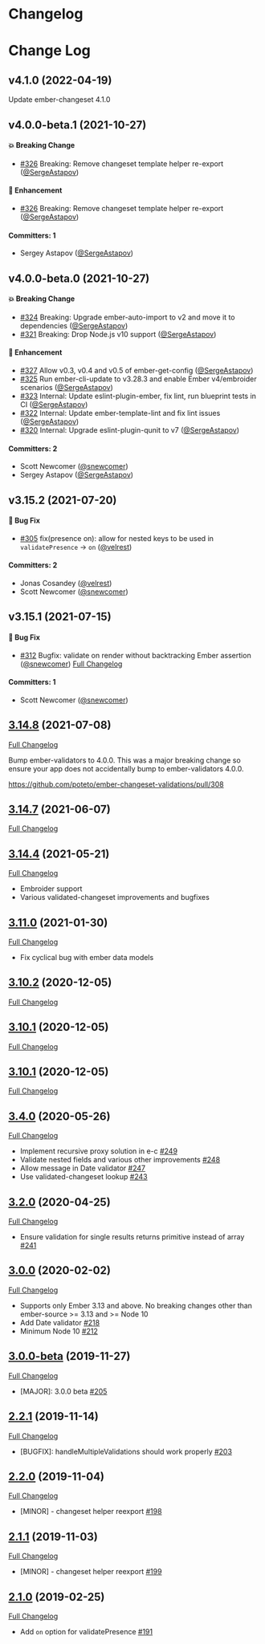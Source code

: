 # Changelog

# Change Log

## v4.1.0 (2022-04-19)

Update ember-changeset 4.1.0

## v4.0.0-beta.1 (2021-10-27)

#### :boom: Breaking Change
* [#326](https://github.com/poteto/ember-changeset-validations/pull/326) Breaking: Remove changeset template helper re-export ([@SergeAstapov](https://github.com/SergeAstapov))

#### :rocket: Enhancement
* [#326](https://github.com/poteto/ember-changeset-validations/pull/326) Breaking: Remove changeset template helper re-export ([@SergeAstapov](https://github.com/SergeAstapov))

#### Committers: 1
- Sergey Astapov ([@SergeAstapov](https://github.com/SergeAstapov))


## v4.0.0-beta.0 (2021-10-27)

#### :boom: Breaking Change
* [#324](https://github.com/poteto/ember-changeset-validations/pull/324) Breaking: Upgrade ember-auto-import to v2 and move it to dependencies ([@SergeAstapov](https://github.com/SergeAstapov))
* [#321](https://github.com/poteto/ember-changeset-validations/pull/321) Breaking: Drop Node.js v10 support ([@SergeAstapov](https://github.com/SergeAstapov))

#### :rocket: Enhancement
* [#327](https://github.com/poteto/ember-changeset-validations/pull/327) Allow v0.3, v0.4 and v0.5 of ember-get-config ([@SergeAstapov](https://github.com/SergeAstapov))
* [#325](https://github.com/poteto/ember-changeset-validations/pull/325) Run ember-cli-update to v3.28.3 and enable Ember v4/embroider scenarios ([@SergeAstapov](https://github.com/SergeAstapov))
* [#323](https://github.com/poteto/ember-changeset-validations/pull/323) Internal: Update eslint-plugin-ember, fix lint, run blueprint tests in CI ([@SergeAstapov](https://github.com/SergeAstapov))
* [#322](https://github.com/poteto/ember-changeset-validations/pull/322) Internal: Update ember-template-lint and fix lint issues ([@SergeAstapov](https://github.com/SergeAstapov))
* [#320](https://github.com/poteto/ember-changeset-validations/pull/320) Internal: Upgrade eslint-plugin-qunit to v7 ([@SergeAstapov](https://github.com/SergeAstapov))

#### Committers: 2
- Scott Newcomer ([@snewcomer](https://github.com/snewcomer))
- Sergey Astapov ([@SergeAstapov](https://github.com/SergeAstapov))


## v3.15.2 (2021-07-20)

#### :bug: Bug Fix
* [#305](https://github.com/poteto/ember-changeset-validations/pull/305) fix(presence on): allow for nested keys to be used in `validatePresence` -> `on` ([@velrest](https://github.com/velrest))

#### Committers: 2
- Jonas Cosandey ([@velrest](https://github.com/velrest))
- Scott Newcomer ([@snewcomer](https://github.com/snewcomer))


## v3.15.1 (2021-07-15)

#### :bug: Bug Fix
* [#312](https://github.com/poteto/ember-changeset-validations/pull/312) Bugfix: validate on render without backtracking Ember assertion ([@snewcomer](https://github.com/snewcomer))
  [Full Changelog](https://github.com/poteto/ember-changeset-validations/compare/v3.14.8...v3.15.1)

#### Committers: 1
- Scott Newcomer ([@snewcomer](https://github.com/snewcomer))

## [3.14.8](https://github.com/poteto/ember-changeset-validations/tree/v3.14.8) (2021-07-08)
[Full Changelog](https://github.com/poteto/ember-changeset-validations/compare/v3.14.7...v3.14.8)

Bump ember-validators to 4.0.0.  This was a major breaking change so ensure your app does not accidentally bump to ember-validators 4.0.0.

https://github.com/poteto/ember-changeset-validations/pull/308

## [3.14.7](https://github.com/poteto/ember-changeset-validations/tree/v3.14.7) (2021-06-07)
[Full Changelog](https://github.com/poteto/ember-changeset-validations/compare/v3.14.5...v3.14.7)

## [3.14.4](https://github.com/poteto/ember-changeset-validations/tree/v3.14.4) (2021-05-21)
[Full Changelog](https://github.com/poteto/ember-changeset-validations/compare/v3.11.0...v3.14.4)

- Embroider support
- Various validated-changeset improvements and bugfixes

## [3.11.0](https://github.com/poteto/ember-changeset-validations/tree/v3.11.0) (2021-01-30)
[Full Changelog](https://github.com/poteto/ember-changeset-validations/compare/v3.10.3...v3.11.0)

- Fix cyclical bug with ember data models

## [3.10.2](https://github.com/poteto/ember-changeset-validations/tree/v3.10.2) (2020-12-05)
[Full Changelog](https://github.com/poteto/ember-changeset-validations/compare/v3.10.1...v3.10.2)

## [3.10.1](https://github.com/poteto/ember-changeset-validations/tree/v3.10.1) (2020-12-05)
[Full Changelog](https://github.com/poteto/ember-changeset-validations/compare/v3.4.0...v3.10.1)

## [3.10.1](https://github.com/poteto/ember-changeset-validations/tree/v3.10.1) (2020-12-05)
[Full Changelog](https://github.com/poteto/ember-changeset-validations/compare/v3.4.0...v3.10.1)

## [3.4.0](https://github.com/poteto/ember-changeset-validations/tree/v3.4.0) (2020-05-26)
[Full Changelog](https://github.com/poteto/ember-changeset-validations/compare/v3.2.0...v3.4.0)

- Implement recursive proxy solution in e-c [#249](https://github.com/poteto/ember-changeset-validations/pull/249)
- Validate nested fields and various other improvements [#248](https://github.com/poteto/ember-changeset-validations/pull/248)
- Allow message in Date validator [#247](https://github.com/poteto/ember-changeset-validations/pull/247)
- Use validated-changeset lookup [#243](https://github.com/poteto/ember-changeset-validations/pull/243)

## [3.2.0](https://github.com/poteto/ember-changeset-validations/tree/v3.2.0) (2020-04-25)
[Full Changelog](https://github.com/poteto/ember-changeset-validations/compare/v3.1.1...v3.2.0)

- Ensure validation for single results returns primitive instead of array [#241](https://github.com/poteto/ember-changeset-validations/pull/241)

## [3.0.0](https://github.com/poteto/ember-changeset-validations/tree/v3.0.0) (2020-02-02)
[Full Changelog](https://github.com/poteto/ember-changeset-validations/compare/v3.0.0-beta.0...v3.0.0)

- Supports only Ember 3.13 and above. No breaking changes other than ember-source >= 3.13 and >= Node 10
- Add Date validator [#218](https://github.com/poteto/ember-changeset-validations/pull/218)
- Minimum Node 10 [#212](https://github.com/poteto/ember-changeset-validations/pull/212)

## [3.0.0-beta](https://github.com/poteto/ember-changeset-validations/tree/v3.0.0-beta.0) (2019-11-27)
[Full Changelog](https://github.com/poteto/ember-changeset-validations/compare/v2.1.2...v3.0.0-beta.0)

- [MAJOR]: 3.0.0 beta [#205](https://github.com/poteto/ember-changeset-validations/pull/205)

## [2.2.1](https://github.com/poteto/ember-changeset-validations/tree/v2.2.1) (2019-11-14)
[Full Changelog](https://github.com/poteto/ember-changeset-validations/compare/v2.2.0...v2.2.1)

- [BUGFIX]: handleMultipleValidations should work properly [#203](https://github.com/poteto/ember-changeset-validations/pull/203)


## [2.2.0](https://github.com/poteto/ember-changeset-validations/tree/v2.2.0) (2019-11-04)
[Full Changelog](https://github.com/poteto/ember-changeset-validations/compare/v2.1.1...v2.2.0)

- [MINOR] - changeset helper reexport [#198](https://github.com/poteto/ember-changeset-validations/pull/198)

## [2.1.1](https://github.com/poteto/ember-changeset-validations/tree/v2.1.1) (2019-11-03)
[Full Changelog](https://github.com/poteto/ember-changeset-validations/compare/v2.0.0...v2.1.0)

- [MINOR] - changeset helper reexport [#199](https://github.com/poteto/ember-changeset-validations/pull/199)

## [2.1.0](https://github.com/poteto/ember-changeset-validations/tree/v2.1.0) (2019-02-25)
[Full Changelog](https://github.com/poteto/ember-changeset-validations/compare/v2.0.0...v2.1.0)

- Add `on` option for validatePresence [#191](https://github.com/poteto/ember-changeset-validations/pull/191)
